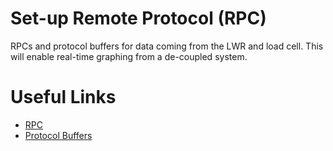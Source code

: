 # Set-up Remote Protocol (RPC)

RPCs and protocol buffers for data coming from the LWR and load cell. This will enable real-time graphing from a de-coupled system.

# Useful Links

* [RPC](https://code.google.com/p/protobuf-remote/)
* [Protocol Buffers](https://github.com/google/protobuf)
